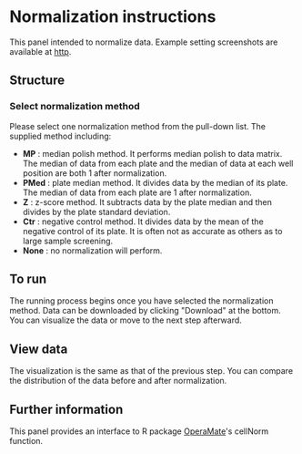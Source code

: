 # Normalization instructions

This panel intended to normalize data. Example setting screenshots are available at [http](http://shiny.rstudio.com/articles/css.html).

## Structure
### Select normalization method
Please select one normalization method from the pull-down list. The supplied method including:

- **MP** : median polish method. It performs median polish to data matrix. The median of data from each plate and the median of data at each well position are both 1 after normalization.
- **PMed** : plate median method. It divides data by the median of its plate. The median of data from each plate are 1 after normalization.
- **Z** : z-score method. It subtracts data by the plate median and then divides by the plate standard deviation.
- **Ctr** : negative control method. It divides data by the mean of the negative control of its plate. It is often not as accurate as others as to large sample screening.
- **None** : no normalization will perform.

## To run
The running process begins once you have selected the normalization method. Data can be downloaded by clicking "Download" at the bottom. You can visualize the data or move to the next step afterward.

## View data
The visualization is the same as that of the previous step. You can compare the distribution of the data before and after normalization.

## Further information
This panel provides an interface to R package [OperaMate](https://www.bioconductor.org/packages/release/bioc/html/OperaMate.html)'s cellNorm function.
